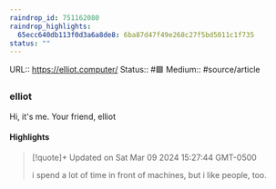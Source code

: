 ```yaml
---
raindrop_id: 751162080
raindrop_highlights:
  65ecc640db113f0d3a6a8de8: 6ba87d47f49e268c27f5bd5011c1f735
status: ""
---
```


URL:: https://elliot.computer/
Status:: #🟩
Medium:: #source/article


### elliot

Hi, it&#39;s me. Your friend, elliot

#### Highlights

> [!quote]+ Updated on Sat Mar 09 2024 15:27:44 GMT-0500
>
> i spend a lot of time in front of machines, but i like people, too.
